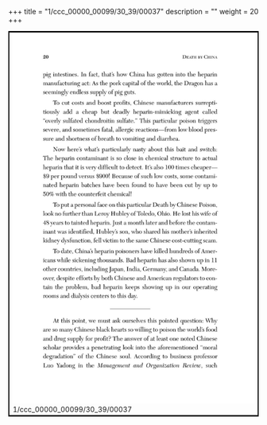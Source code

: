 +++
title = "1/ccc_00000_00099/30_39/00037"
description = ""
weight = 20
+++

<table style="border:2px solid black;max-width:800px;max-height:800px;" 
><tr><td>
<img class="center-fit-jpg"
src="/jpg_/out_jpg_dbc_037.jpg">
1/ccc_00000_00099/30_39/00037
</img></td></tr></table>
